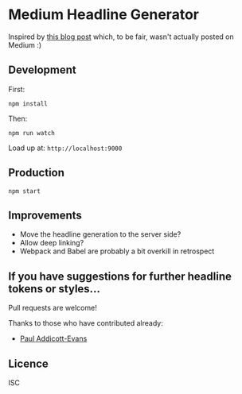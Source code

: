 # Medium Headline Generator

Inspired by [this blog post](http://logbook.twinenginelabs.com/the-martian-an-entrepreneurs-guide-to-survival/) which, 
to be fair, wasn't actually posted on Medium :)

## Development

First:

`npm install`

Then:

`npm run watch`

Load up at: `http://localhost:9000`

## Production

`npm start`

## Improvements

 * Move the headline generation to the server side?
 * Allow deep linking?
 * Webpack and Babel are probably a bit overkill in retrospect

## If you have suggestions for further headline tokens or styles...

Pull requests are welcome!

Thanks to those who have contributed already:

 * [Paul Addicott-Evans](https://twitter.com/elpabl0)

## Licence

ISC
